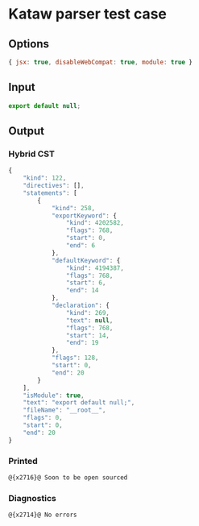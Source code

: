 # Kataw parser test case

## Options

`````js
{ jsx: true, disableWebCompat: true, module: true }
`````

## Input

`````js
export default null;
`````

## Output

### Hybrid CST

```javascript
{
    "kind": 122,
    "directives": [],
    "statements": [
        {
            "kind": 258,
            "exportKeyword": {
                "kind": 4202582,
                "flags": 768,
                "start": 0,
                "end": 6
            },
            "defaultKeyword": {
                "kind": 4194387,
                "flags": 768,
                "start": 6,
                "end": 14
            },
            "declaration": {
                "kind": 269,
                "text": null,
                "flags": 768,
                "start": 14,
                "end": 19
            },
            "flags": 128,
            "start": 0,
            "end": 20
        }
    ],
    "isModule": true,
    "text": "export default null;",
    "fileName": "__root__",
    "flags": 0,
    "start": 0,
    "end": 20
}
```

### Printed

```javascript
@{x2716}@ Soon to be open sourced
```

### Diagnostics

```javascript
@{x2714}@ No errors
```

